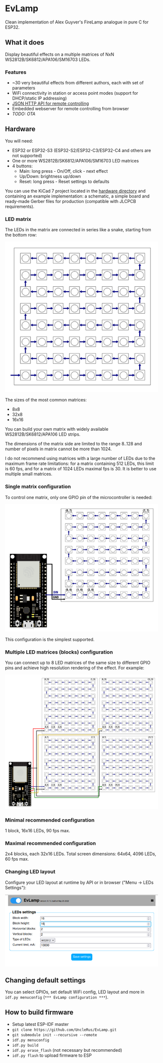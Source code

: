 # EvLamp

Clean implementation of Alex Guyver's FireLamp analogue in pure C for ESP32.

## What it does

Display beautiful effects on a multiple matrices of NxN WS2812B/SK6812/APA106/SM16703 LEDs.

### Features

- ~30 very beautiful effects from different authors, each with set of parameters
- WiFi connectivity in station or access point modes (support for DHCP/static IP addressing)
- [JSON HTTP API for remote controlling](API.md)
- Embedded webserver for remote controlling from browser
- *TODO: OTA*

## Hardware

You will need:

- ESP32 or ESP32-S3 (ESP32-S2/ESP32-C3/ESP32-C4 and others are not supported)
- One or more WS2812B/SK6812/APA106/SM16703 LED matrices
- 4 buttons:
    - Main: long press - On/Off, click - next effect
    - Up/Down: brightness up/down
    - Reset: long press - Reset settings to defaults

You can use the KiCad 7 project located in the [hardware directory](hardware) and containing
an example implementation: a schematic, a simple board and ready-made Gerber files for production
(compatible with JLCPCB requirements).

### LED matrix

The LEDs in the matrix are connected in series like a snake, starting from the bottom row:

![8x8 matrix](images/8x8_matrix.png)

The sizes of the most common matrices:
- 8x8
- 32x8
- 16x16

You can build your own matrix with widely available WS2812B/SK6812/APA106 LED strips.

The dimensions of the matrix side are limited to the range 8..128 and
number of pixels in matrix cannot be more than 1024.

I do not recommend using matrices with a large number of LEDs due to the maximum frame
rate limitations: for a matrix containing 512 LEDs, this limit is 60 fps, and for a matrix of
1024 LEDs maximal fps is 30. It is better to use multiple small matrices.

### Single matrix configuration

To control one matrix, only one GPIO pin of the microcontroller is needed:

![Single matrix](images/single_block.png)

This configuration is the simplest supported.

### Multiple LED matrices (blocks) configuration

You can connect up to 8 LED matrices of the same size to different GPIO pins and achieve high resolution
rendering of the effect. For example:

![4 blocks configuration example](images/2x2_blocks.png)

### Minimal recommended configuration

1 block, 16x16 LEDs, 90 fps max.

### Maximal recommended configuration

2x4 blocks, each 32x16 LEDs.
Total screen dimensions: 64x64, 4096 LEDs, 60 fps max.

### Changing LED layout

Configure your LED layout at runtime by API or in browser ("Menu -> LEDs Settings"):

![LED layout configuration](images/led_config.png)

## Changing default settings 

You can select GPIOs, set default WiFi config, LED layout and more in `idf.py menuconfig`
(`*** EvLamp configuration ***`). 

## How to build firmware

- Setup latest ESP-IDF master
- `git clone https://github.com/UncleRus/EvLamp.git`
- `git submodule init --recursive --remote`
- `idf.py menuconfig`
- `idf.py build`
- `idf.py erase_flash` (not necessary but recommended)
- `idf.py flash` to upload firmware to ESP
